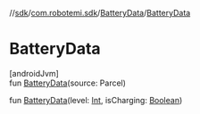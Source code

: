 //[sdk](../../../index.md)/[com.robotemi.sdk](../index.md)/[BatteryData](index.md)/[BatteryData](-battery-data.md)

# BatteryData

[androidJvm]\
fun [BatteryData](-battery-data.md)(source: Parcel)

fun [BatteryData](-battery-data.md)(level: [Int](https://kotlinlang.org/api/latest/jvm/stdlib/kotlin/-int/index.html), isCharging: [Boolean](https://kotlinlang.org/api/latest/jvm/stdlib/kotlin/-boolean/index.html))
